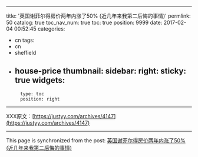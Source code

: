 
---
title: '英国谢菲尔得房价两年内涨了50% (近几年来我第二后悔的事情)'
permlink: 50
catalog: true
toc_nav_num: true
toc: true
position: 9999
date: 2017-02-04 00:52:45
categories:
- cn
tags:
- cn
- sheffield
- house-price
thumbnail: 
sidebar:
    right:
        sticky: true
widgets:
    -
        type: toc
        position: right
---


XXX原文：[https://justyy.com/archives/4147](https://justyy.com/archives/4147)

- - -

This page is synchronized from the post: [英国谢菲尔得房价两年内涨了50% (近几年来我第二后悔的事情)](https://steemit.com/@justyy/50)
